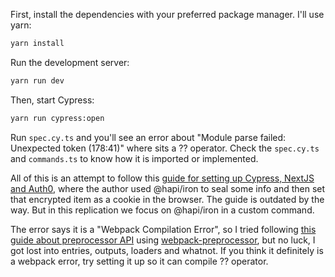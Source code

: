 First, install the dependencies with your preferred package manager. I'll use yarn:

```bash
yarn install
```

Run the development server:

```bash
yarn run dev
```

Then, start Cypress:
```bash
yarn run cypress:open
```

Run `spec.cy.ts` and you'll see an error about "Module parse failed: Unexpected token (178:41)" where sits a ?? operator. Check the `spec.cy.ts` and `commands.ts` to know how it is imported or implemented.

All of this is an attempt to follow this [guide for setting up Cypress, NextJS and Auth0](https://levelup.gitconnected.com/using-cypress-with-next-js-and-auth0-2dbe7282dcf), where the author used @hapi/iron to seal some info and then set that encrypted item as a cookie in the browser. The guide is outdated by the way. But in this replication we focus on @hapi/iron in a custom command.

The error says it is a "Webpack Compilation Error", so I tried following [this guide about preprocessor API](https://docs.cypress.io/api/plugins/preprocessors-api#Examples) using [webpack-preprocessor](https://github.com/cypress-io/cypress/tree/master/npm/webpack-preprocessor), but no luck, I got lost into entries, outputs, loaders and whatnot. If you think it definitely is a webpack error, try setting it up so it can compile ?? operator.